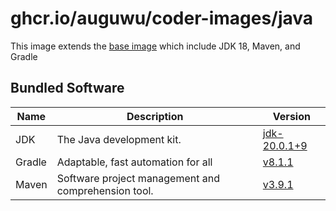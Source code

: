 # ghcr.io/auguwu/coder-images/java
This image extends the [base image](https://github.com/auguwu/coder-images/pkgs/container/coder-images%2Fbase) which include JDK 18, Maven, and Gradle

## Bundled Software
| Name   | Description                                         | Version                         |
| ------ | --------------------------------------------------- | ------------------------------- |
| JDK    | The Java development kit.                           | [jdk-20.0.1+9][temurin-release] |
| Gradle | Adaptable, fast automation for all                  | [v8.1.1][gradle-release]        |
| Maven  | Software project management and comprehension tool. | [v3.9.1][maven-release]         |

[temurin-release]: https://github.com/adoptium/temurin20-binaries/releases/tag/jdk-20.0.1%2B9
[gradle-release]:  https://github.com/gradle/gradle/releases/tag/v8.1.1
[maven-release]:   https://github.com/apache/maven/releases/tag/maven-3.9.1
